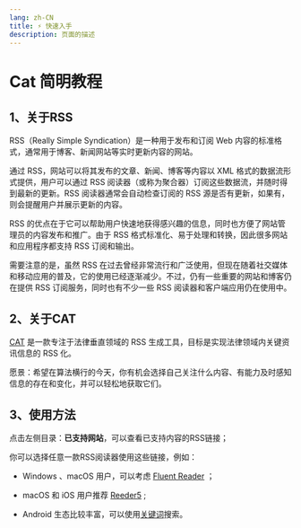 ```yaml
---
lang: zh-CN
title: ⚡️ 快速入手
description: 页面的描述
---
```


# Cat 简明教程

## 1、关于RSS

RSS（Really Simple Syndication）是一种用于发布和订阅 Web 内容的标准格式，通常用于博客、新闻网站等实时更新内容的网站。

通过 RSS，网站可以将其发布的文章、新闻、博客等内容以 XML 格式的数据流形式提供，用户可以通过 RSS 阅读器（或称为聚合器）订阅这些数据流，并随时得到最新的更新。RSS 阅读器通常会自动检查订阅的 RSS 源是否有更新，如果有，则会提醒用户并展示更新的内容。

RSS 的优点在于它可以帮助用户快速地获得感兴趣的信息，同时也方便了网站管理员的内容发布和推广。由于 RSS 格式标准化、易于处理和转换，因此很多网站和应用程序都支持 RSS 订阅和输出。

需要注意的是，虽然 RSS 在过去曾经非常流行和广泛使用，但现在随着社交媒体和移动应用的普及，它的使用已经逐渐减少。不过，仍有一些重要的网站和博客仍在提供 RSS 订阅服务，同时也有不少一些 RSS 阅读器和客户端应用仍在使用中。

## 2、关于CAT

[CAT](https://cat.legalhub.cn/) 是一款专注于法律垂直领域的 RSS 生成工具，目标是实现法律领域内关键资讯信息的 RSS 化。

愿景：希望在算法横行的今天，你有机会选择自己关注什么内容、有能力及时感知信息的存在和变化，并可以轻松地获取它们。



## 3、使用方法

点击左侧目录：**已支持网站**，可以查看已支持内容的RSS链接；

你可以选择任意一款RSS阅读器使用这些链接，例如：

- Windows 、macOS 用户，可以考虑 [Fluent Reader](https://www.baidu.com/s?ie=utf-8&f=8&rsv_bp=1&tn=baidu&wd=Fluent%20Reader) ；

- macOS 和 iOS 用户推荐 [Reeder5](https://www.baidu.com/s?ie=utf-8&f=8&rsv_bp=1&tn=baidu&wd=REEDER5) ;  
- Android 生态比较丰富，可以使用[关键词](https://www.baidu.com/s?ie=utf-8&f=8&rsv_bp=1&tn=baidu&wd=%E5%AE%89%E5%8D%93rss%E8%BD%AF%E4%BB%B6)搜索。
